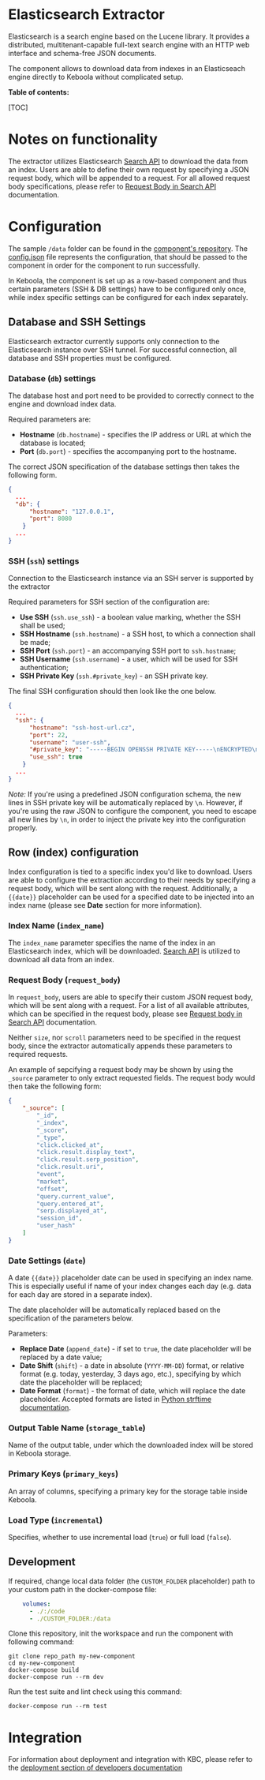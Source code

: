 # Elasticsearch Extractor

Elasticsearch is a search engine based on the Lucene library. It provides a distributed, multitenant-capable full-text search engine with an HTTP web interface and schema-free JSON documents.

The component allows to download data from indexes in an Elasticseach engine directly to Keboola without complicated setup.

**Table of contents:**  
  
[TOC]

# Notes on functionality

The extractor utilizes Elasticsearch [Search API](https://www.elastic.co/guide/en/elasticsearch/reference/current/search-search.html) to download the data from an index. Users are able to define their own request by specifying a JSON request body, which will be appended to a request. For all allowed request body specifications, please refer to [Request Body in Search API](https://www.elastic.co/guide/en/elasticsearch/reference/current/search-search.html#search-search-api-request-body) documentation.

# Configuration

The sample `/data` folder can be found in the [component's repository](https://bitbucket.org/kds_consulting_team/kds-team.ex-elasticsearch/src/master/component_config/sample-config/). The [config.json](https://bitbucket.org/kds_consulting_team/kds-team.ex-elasticsearch/src/master/component_config/sample-config/config.json) file represents the configuration, that should be passed to the component in order for the component to run successfully.

In Keboola, the component is set up as a row-based component and thus certain parameters (SSH & DB settings) have to be configured only once, while index specific settings can be configured for each index separately.

## Database and SSH Settings

Elasticsearch extractor currently supports only connection to the Elasticsearch instance over SSH tunnel. For successful connection, all database and SSH properties must be configured.

### Database (`db`) settings

The database host and port need to be provided to correctly connect to the engine and download index data.

Required parameters are:

- **Hostname** (`db.hostname`) - specifies the IP address or URL at which the database is located;
- **Port** (`db.port`) - specifies the accompanying port to the hostname.

The correct JSON specification of the database settings then takes the following form.

```json
{
  ...
  "db": {
      "hostname": "127.0.0.1",
      "port": 8080
    }
  ...
}
```

### SSH (`ssh`) settings

Connection to the Elasticsearch instance via an SSH server is supported by the extractor

Required parameters for SSH section of the configuration are:

- **Use SSH** (`ssh.use_ssh`) - a boolean value marking, whether the SSH shall be used;
- **SSH Hostname** (`ssh.hostname`) - a SSH host, to which a connection shall be made;
- **SSH Port** (`ssh.port`) - an accompanying SSH port to `ssh.hostname`;
- **SSH Username** (`ssh.username`) - a user, which will be used for SSH authentication;
- **SSH Private Key** (`ssh.#private_key`) - an SSH private key.

The final SSH configuration should then look like the one below.

```json
{
  ...
  "ssh": {
      "hostname": "ssh-host-url.cz",
      "port": 22,
      "username": "user-ssh",
      "#private_key": "-----BEGIN OPENSSH PRIVATE KEY-----\nENCRYPTED\nSSH\nKEY\n-----END OPENSSH PRIVATE KEY-----",
      "use_ssh": true
    }
  ...
}
```

*Note:* If you're using a predefined JSON configuration schema, the new lines in SSH private key will be automatically replaced by `\n`. However, if you're using the raw JSON to configure the component, you need to escape all new lines by `\n`, in order to inject the private key into the configuration properly.


## Row (index) configuration

Index configuration is tied to a specific index you'd like to download. Users are able to configure the extraction according to their needs by specifying a request body, which will be sent along with the request. Additionally, a `{{date}}` placeholder can be used for a specified date to be injected into an index name (please see **Date** section for more information).

### Index Name (`index_name`)

The `index_name` parameter specifies the name of the index in an Elasticsearch index, which will be downloaded. [Search API](https://www.elastic.co/guide/en/elasticsearch/reference/current/search-search.html) is utilized to download all data from an index.

### Request Body (`request_body`)

In `request_body`, users are able to specify their custom JSON request body, which will be sent along with a request. For a list of all available attributes, which can be specified in the request body, please see [Request body in Search API](https://www.elastic.co/guide/en/elasticsearch/reference/current/search-search.html) documentation.

Neither `size`, nor `scroll` parameters need to be specified in the request body, since the extractor automatically appends these parameters to required requests.

An example of sepcifying a request body may be shown by using the `_source` parameter to only extract requested fields. The request body would then take the following form:

```json
{
    "_source": [
        "_id",
        "_index",
        "_score",
        "_type",
        "click.clicked_at",
        "click.result.display_text",
        "click.result.serp_position",
        "click.result.uri",
        "event",
        "market",
        "offset",
        "query.current_value",
        "query.entered_at",
        "serp.displayed_at",
        "session_id",
        "user_hash"
    ]
}
```

### Date Settings (`date`)

A date `{{date}}` placeholder date can be used in specifying an index name. This is especially useful if name of your index changes each day (e.g. data for each day are stored in a separate index).

The date placeholder will be automatically replaced based on the specification of the parameters below.

Parameters:

- **Replace Date** (`append_date`) - if set to `true`, the date placeholder will be replaced by a date value;
- **Date Shift** (`shift`) - a date in absolute (`YYYY-MM-DD`) format, or relative format (e.g. today, yesterday, 3 days ago, etc.), specifying by which date the placeholder will be replaced;
- **Date Format** (`format`) - the format of date, which will replace the date placeholder. Accepted formats are listed in [Python strftime documentation](https://docs.python.org/3/library/datetime.html#strftime-and-strptime-format-codes).


### Output Table Name (`storage_table`)

Name of the output table, under which the downloaded index will be stored in Keboola storage.

### Primary Keys (`primary_keys`)

An array of columns, specifying a primary key for the storage table inside Keboola.

### Load Type (`incremental`)

Specifies, whether to use incremental load (`true`) or full load (`false`).


## Development

If required, change local data folder (the `CUSTOM_FOLDER` placeholder) path to your custom path in the docker-compose file:

```yaml
    volumes:
      - ./:/code
      - ./CUSTOM_FOLDER:/data
```

Clone this repository, init the workspace and run the component with following command:

```
git clone repo_path my-new-component
cd my-new-component
docker-compose build
docker-compose run --rm dev
```

Run the test suite and lint check using this command:

```
docker-compose run --rm test
```

# Integration

For information about deployment and integration with KBC, please refer to the [deployment section of developers documentation](https://developers.keboola.com/extend/component/deployment/) 